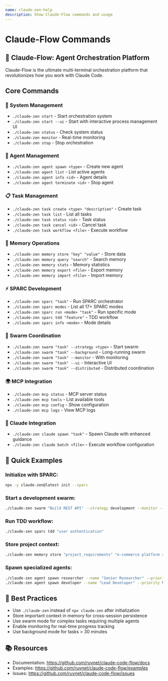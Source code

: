 ```yaml
---
name: claude-zen-help
description: Show Claude-Flow commands and usage
---
```


# Claude-Flow Commands

## 🌊 Claude-Flow: Agent Orchestration Platform

Claude-Flow is the ultimate multi-terminal orchestration platform that revolutionizes how you work with Claude Code.

## Core Commands

### 🚀 System Management
- `./claude-zen start` - Start orchestration system
- `./claude-zen start --ui` - Start with interactive process management UI
- `./claude-zen status` - Check system status
- `./claude-zen monitor` - Real-time monitoring
- `./claude-zen stop` - Stop orchestration

### 🤖 Agent Management
- `./claude-zen agent spawn <type>` - Create new agent
- `./claude-zen agent list` - List active agents
- `./claude-zen agent info <id>` - Agent details
- `./claude-zen agent terminate <id>` - Stop agent

### 📋 Task Management
- `./claude-zen task create <type> "description"` - Create task
- `./claude-zen task list` - List all tasks
- `./claude-zen task status <id>` - Task status
- `./claude-zen task cancel <id>` - Cancel task
- `./claude-zen task workflow <file>` - Execute workflow

### 🧠 Memory Operations
- `./claude-zen memory store "key" "value"` - Store data
- `./claude-zen memory query "search"` - Search memory
- `./claude-zen memory stats` - Memory statistics
- `./claude-zen memory export <file>` - Export memory
- `./claude-zen memory import <file>` - Import memory

### ⚡ SPARC Development
- `./claude-zen sparc "task"` - Run SPARC orchestrator
- `./claude-zen sparc modes` - List all 17+ SPARC modes
- `./claude-zen sparc run <mode> "task"` - Run specific mode
- `./claude-zen sparc tdd "feature"` - TDD workflow
- `./claude-zen sparc info <mode>` - Mode details

### 🐝 Swarm Coordination
- `./claude-zen swarm "task" --strategy <type>` - Start swarm
- `./claude-zen swarm "task" --background` - Long-running swarm
- `./claude-zen swarm "task" --monitor` - With monitoring
- `./claude-zen swarm "task" --ui` - Interactive UI
- `./claude-zen swarm "task" --distributed` - Distributed coordination

### 🌍 MCP Integration
- `./claude-zen mcp status` - MCP server status
- `./claude-zen mcp tools` - List available tools
- `./claude-zen mcp config` - Show configuration
- `./claude-zen mcp logs` - View MCP logs

### 🤖 Claude Integration
- `./claude-zen claude spawn "task"` - Spawn Claude with enhanced guidance
- `./claude-zen claude batch <file>` - Execute workflow configuration

## 🌟 Quick Examples

### Initialize with SPARC:
```bash
npx -y claude-zen@latest init --sparc
```

### Start a development swarm:
```bash
./claude-zen swarm "Build REST API" --strategy development --monitor --review
```

### Run TDD workflow:
```bash
./claude-zen sparc tdd "user authentication"
```

### Store project context:
```bash
./claude-zen memory store "project_requirements" "e-commerce platform specs" --namespace project
```

### Spawn specialized agents:
```bash
./claude-zen agent spawn researcher --name "Senior Researcher" --priority 8
./claude-zen agent spawn developer --name "Lead Developer" --priority 9
```

## 🎯 Best Practices
- Use `./claude-zen` instead of `npx claude-zen` after initialization
- Store important context in memory for cross-session persistence
- Use swarm mode for complex tasks requiring multiple agents
- Enable monitoring for real-time progress tracking
- Use background mode for tasks > 30 minutes

## 📚 Resources
- Documentation: https://github.com/ruvnet/claude-code-flow/docs
- Examples: https://github.com/ruvnet/claude-code-flow/examples
- Issues: https://github.com/ruvnet/claude-code-flow/issues
